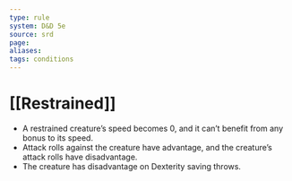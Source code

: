 ```yaml
---
type: rule
system: D&D 5e
source: srd
page:
aliases:
tags: conditions
---
```


# [[Restrained]]

- A restrained creature’s speed becomes 0, and it can’t benefit from any bonus to its speed.
- Attack rolls against the creature have advantage, and the creature’s attack rolls have disadvantage.
- The creature has disadvantage on Dexterity saving throws.